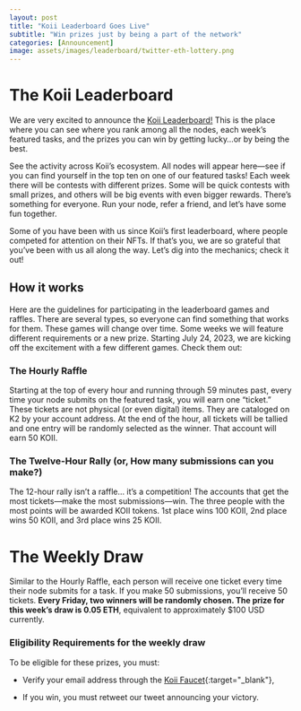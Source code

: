 ```yaml
---
layout: post
title: "Koii Leaderboard Goes Live"
subtitle: "Win prizes just by being a part of the network"
categories: [Announcement]
image: assets/images/leaderboard/twitter-eth-lottery.png
---
```


# The Koii Leaderboard

We are very excited to announce the [Koii Leaderboard!](https://leaderboard.koii.network/) This is the place where you can see where you rank among all the nodes, each week’s featured tasks, and the prizes you can win by getting lucky…or by being the best.

See the activity across Koii’s ecosystem. All nodes will appear here—see if you can find yourself in the top ten on one of our featured tasks! Each week there will be contests with different prizes. Some will be quick contests with small prizes, and others will be big events with even bigger rewards. There’s something for everyone. Run your node, refer a friend, and let’s have some fun together.

 
Some of you have been with us since Koii’s first leaderboard, where people competed for attention on their NFTs. If that’s you, we are so grateful that you’ve been with us all along the way. Let’s dig into the mechanics; check it out!

  

## How it works

Here are the guidelines for participating in the leaderboard games and raffles. There are several types, so everyone can find something that works for them. These games will change over time. Some weeks we will feature different requirements or a new prize. Starting July 24, 2023, we are kicking off the excitement with a few different games. Check them out:

### The Hourly Raffle

Starting at the top of every hour and running through 59 minutes past, every time your node submits on the featured task, you will earn one “ticket.” These tickets are not physical (or even digital) items. They are cataloged on K2 by your account address. At the end of the hour, all tickets will be tallied and one entry will be randomly selected as the winner. That account will earn 50 KOII.

### The Twelve-Hour Rally (or, How many submissions can you make?)

The 12-hour rally isn’t a raffle… it’s a competition! The accounts that get the most tickets—make the most submissions—win. The three people with the most points will be awarded KOII tokens. 1st place wins 100 KOII, 2nd place wins 50 KOII, and 3rd place wins 25 KOII.

  

# The Weekly Draw

Similar to the Hourly Raffle, each person will receive one ticket every time their node submits for a task. If you make 50 submissions, you’ll receive 50 tickets. **Every Friday, two winners will be randomly chosen. The prize for this week’s draw is  0.05 ETH**, equivalent to approximately $100 USD currently.

### Eligibility Requirements for the weekly draw

To be eligible for these prizes, you must:
    
-   Verify your email address through the [Koii Faucet](https://faucet.koii.network/){:target="\_blank"},
    
-   If you win, you must retweet our tweet announcing your victory.